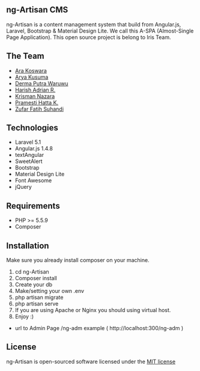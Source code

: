 ## ng-Artisan CMS

ng-Artisan is a content management system that build from Angular.js, Laravel, Bootstrap & Material Design Lite.
We call this A-SPA (Almost-Single Page Application).
This open source project is belong to Iris Team.

## The Team

- [Ara Koswara](https://www.facebook.com/arakoswaraa)
- [Arya Kusuma](https://www.facebook.com/aryakusuma77)
- [Derma Putra Waruwu](https://www.facebook.com/nlife.djpwaruwu)
- [Harish Adrian R.](https://www.facebook.com/harish.adrian)
- [Krisman Nazara](https://www.facebook.com/KrismanNazara13)
- [Pramesti Hatta K.](https://facebook.com/opam22)
- [Zufar Fatih Suhandi](https://www.facebook.com/ZufarFS)

## Technologies
* Laravel 5.1
* Angular.js 1.4.8
* textAngular
* SweetAlert
* Bootstrap
* Material Design Lite
* Font Awesome
* jQuery

## Requirements

- PHP >= 5.5.9
- Composer

## Installation

Make sure you already install composer on your machine.

1. cd ng-Artisan
2. Composer install
3. Create your db
4. Make/setting your own .env
5. php artisan migrate
6. php artisan serve
7. If you are using Apache or Nginx you should using virtual host.
8. Enjoy :)

- url to Admin Page /ng-adm example ( http://localhost:300/ng-adm )


## License

ng-Artisan is open-sourced software licensed under the [MIT license](http://opensource.org/licenses/MIT)
